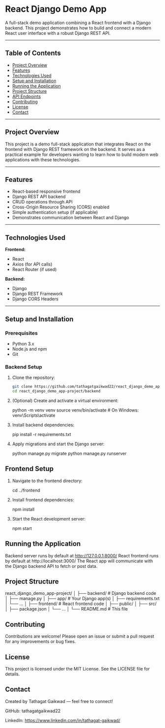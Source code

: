 # React Django Demo App

A full-stack demo application combining a React frontend with a Django backend. This project demonstrates how to build and connect a modern React user interface with a robust Django REST API.

---

## Table of Contents

- [Project Overview](#project-overview)  
- [Features](#features)  
- [Technologies Used](#technologies-used)  
- [Setup and Installation](#setup-and-installation)  
- [Running the Application](#running-the-application)  
- [Project Structure](#project-structure)  
- [API Endpoints](#api-endpoints)  
- [Contributing](#contributing)  
- [License](#license)  
- [Contact](#contact)  

---

## Project Overview

This project is a demo full-stack application that integrates React on the frontend with Django REST framework on the backend. It serves as a practical example for developers wanting to learn how to build modern web applications with these technologies.

---

## Features

- React-based responsive frontend  
- Django REST API backend  
- CRUD operations through API  
- Cross-Origin Resource Sharing (CORS) enabled  
- Simple authentication setup (if applicable)  
- Demonstrates communication between React and Django  

---

## Technologies Used

**Frontend:**  
- React  
- Axios (for API calls)  
- React Router (if used)

**Backend:**  
- Django  
- Django REST Framework  
- Django CORS Headers  

---

## Setup and Installation

### Prerequisites

- Python 3.x  
- Node.js and npm  
- Git

### Backend Setup

1. Clone the repository:
   ```bash
   git clone https://github.com/tathagatgaikwad22/react_django_demo_app-project.git
   cd react_django_demo_app-project/backend

2. (Optional) Create and activate a virtual environment:

   python -m venv venv
   source venv/bin/activate  # On Windows: venv\Scripts\activate

3. Install backend dependencies:

   pip install -r requirements.txt

4. Apply migrations and start the Django server:

   python manage.py migrate
   python manage.py runserver

## Frontend Setup
1. Navigate to the frontend directory:

   cd ../frontend

2. Install frontend dependencies:

   npm install

3. Start the React development server:

   npm start

## Running the Application
   
   Backend server runs by default at http://127.0.0.1:8000/
   React frontend runs by default at http://localhost:3000/
   The React app will communicate with the Django backend API to fetch or post data.

## Project Structure

react_django_demo_app-project/
│
├── backend/                # Django backend code
│   ├── manage.py
│   ├── app/                # Your Django app(s)
│   ├── requirements.txt
│   └── ...
│
├── frontend/               # React frontend code
│   ├── public/
│   ├── src/
│   ├── package.json
│   └── ...
│
└── README.md               # This file



## Contributing
Contributions are welcome! Please open an issue or submit a pull request for any improvements or bug fixes.

## License
This project is licensed under the MIT License. See the LICENSE file for details.

## Contact
Created by Tathagat Gaikwad — feel free to connect!

GitHub: tathagatgaikwad22

LinkedIn: https://www.linkedin.com/in/tathagat-gaikwad/

